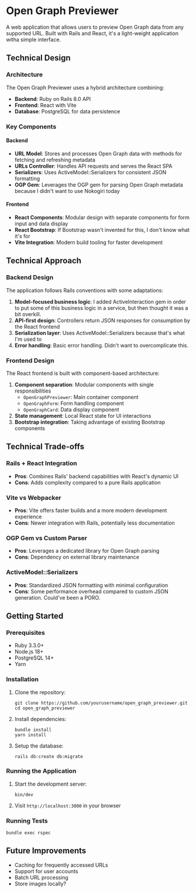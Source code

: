 # Open Graph Previewer

A web application that allows users to preview Open Graph data from any supported URL. Built with Rails and React, it's a light-weight application witha simple interface.

## Technical Design

### Architecture

The Open Graph Previewer uses a hybrid architecture combining:

- **Backend**: Ruby on Rails 8.0 API
- **Frontend**: React with Vite
- **Database**: PostgreSQL for data persistence

### Key Components

#### Backend

- **URL Model**: Stores and processes Open Graph data with methods for fetching and refreshing metadata
- **URLs Controller**: Handles API requests and serves the React SPA
- **Serializers**: Uses ActiveModel::Serializers for consistent JSON formatting
- **OGP Gem**: Leverages the OGP gem for parsing Open Graph metadata because I didn't want to use Nokogiri today

#### Frontend

- **React Components**: Modular design with separate components for form input and data display
- **React Bootstrap**: If Bootstrap wasn't invented for this, I don't know what it's for
- **Vite Integration**: Modern build tooling for faster development

## Technical Approach

### Backend Design

The application follows Rails conventions with some adaptations:

1. **Model-focused business logic**: I added ActiveInteraction gem in order to put some of this business logic in a service, but then thought it was a bit overkill.
2. **API-first design**: Controllers return JSON responses for consumption by the React frontend
3. **Serialization layer**: Uses ActiveModel::Serializers because that's what I'm used to
4. **Error handling**: Basic error handling. Didn't want to overcomplicate this.

### Frontend Design

The React frontend is built with component-based architecture:

1. **Component separation**: Modular components with single responsibilities
   - `OpenGraphPreviewer`: Main container component
   - `OpenGraphForm`: Form handling component
   - `OpenGraphCard`: Data display component
2. **State management**: Local React state for UI interactions
3. **Bootstrap integration**: Taking advantage of existing Bootstrap components

## Technical Trade-offs

### Rails + React Integration

- **Pros**: Combines Rails' backend capabilities with React's dynamic UI
- **Cons**: Adds complexity compared to a pure Rails application

### Vite vs Webpacker

- **Pros**: Vite offers faster builds and a more modern development experience
- **Cons**: Newer integration with Rails, potentially less documentation

### OGP Gem vs Custom Parser

- **Pros**: Leverages a dedicated library for Open Graph parsing
- **Cons**: Dependency on external library maintenance

### ActiveModel::Serializers

- **Pros**: Standardized JSON formatting with minimal configuration
- **Cons**: Some performance overhead compared to custom JSON generation. Could've been a PORO.

## Getting Started

### Prerequisites

- Ruby 3.3.0+
- Node.js 18+
- PostgreSQL 14+
- Yarn

### Installation

1. Clone the repository:
   ```
   git clone https://github.com/yourusername/open_graph_previewer.git
   cd open_graph_previewer
   ```

2. Install dependencies:
   ```
   bundle install
   yarn install
   ```

3. Setup the database:
   ```
   rails db:create db:migrate
   ```

### Running the Application

1. Start the development server:
   ```
   bin/dev
   ```

2. Visit `http://localhost:3000` in your browser

### Running Tests

```
bundle exec rspec
```

## Future Improvements

- Caching for frequently accessed URLs
- Support for user accounts
- Batch URL processing
- Store images locally?
